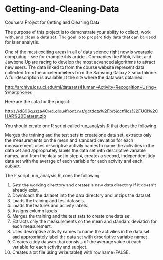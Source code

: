 # Getting-and-Cleaning-Data
Coursera Project for Getting and Cleaning Data

The purpose of this project is to demonstrate your ability to collect, work with, and clean a data set. The goal is to prepare tidy data that can be used for later analysis.

One of the most exciting areas in all of data science right now is wearable computing - see for example this article . Companies like Fitbit, Nike, and Jawbone Up are racing to develop the most advanced algorithms to attract new users. The data linked to from the course website represent data collected from the accelerometers from the Samsung Galaxy S smartphone. A full description is available at the site where the data was obtained:

http://archive.ics.uci.edu/ml/datasets/Human+Activity+Recognition+Using+Smartphones

Here are the data for the project:

https://d396qusza40orc.cloudfront.net/getdata%2Fprojectfiles%2FUCI%20HAR%20Dataset.zip

You should create one R script called run_analysis.R that does the following.

Merges the training and the test sets to create one data set, extracts only the measurements on the mean and standard deviation for each measurement, uses descriptive activity names to name the activities in the data set and appropriately labels the data set with descriptive variable names, and from the data set in step 4, creates a second, independent tidy data set with the average of each variable for each activity and each subject.

The R script, run_analysis.R, does the following:

1. Sets the working directory and creates a new data directory if it doesn't already exist.
2. Downloads the dataset into the data directory and unzips the dataset.
3. Loads the training and test datasets.
4. Loads the features and activity labels.
5. Assigns column labels
6. Merges the training and the test sets to create one data set.
7. Extracts only the measurements on the mean and standard deviation for each measurement.
8. Uses descriptive activity names to name the activities in the data set and appropriately label the data set with descriptive variable names.
9. Creates a tidy dataset that consists of the average value of each variable for each activity and subject.
10. Creates a txt file using write.table() with row.name=FALSE.
